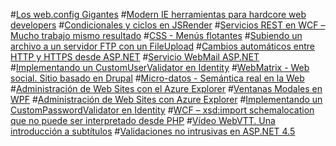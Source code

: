 #[Los web.config Gigantes](La-pesadilla-de-los-web_config-Gigantes.md)
#[Modern IE herramientas para hardcore web developers](Conjunto-de-tool-para-hardcore-web-developers.md)
#[Condicionales y ciclos en JSRender](Condicionales-y-ciclos-en-JSRender.md)
#[Servicios REST en WCF – Mucho trabajo mismo resultado](Servicios-REST-en-WCF.md)
#[CSS - Menús flotantes](CSS-Menus-flotantes.md)
#[Subiendo un archivo a un servidor FTP con un FileUpload](Subiendo-un-archivo-a-un-servidor-FTP.md)
#[Cambios automáticos entre HTTP y HTTPS desde ASP.NET](Cambios-automáticos-entre-HTTP-y-HTTPS.md)
#[Servicio WebMail ASP.NET](Servicio-WebMail-ASP-NET.md)
#[Implementando un CustomUserValidator en Identity](Implementando-CustomUserValidator.md)
#[WebMatrix - Web social. Sitio basado en Drupal](Tutorial-WebMatrix-Tema-3–7.md)
#[Micro-datos - Semántica real en la Web](Microdata.md)
#[Administración de Web Sites con el Azure Explorer](Administracion-con-Azure-Explorer.md)
#[Ventanas Modales en WPF](Ventanas-Modales-en-WPF.md)
#[Administración de Web Sites con Azure Explorer](Administracion-con-Azure-Explorer.md)
#[Implementando un CustomPasswordValidator en Identity](Implementando-CustomPasswordValidator.md)
#[WCF – xsd:import schemalocation que no puede ser interpretado desde PHP](wsdl-schemalocation.md)
#[Vídeo WebVTT. Una introducción a subtítulos](Video-WebVTT.md)
#[Validaciones no intrusivas en ASP.NET 4.5](Validaciones-no-intrusivas-en-ASPNET.md)
